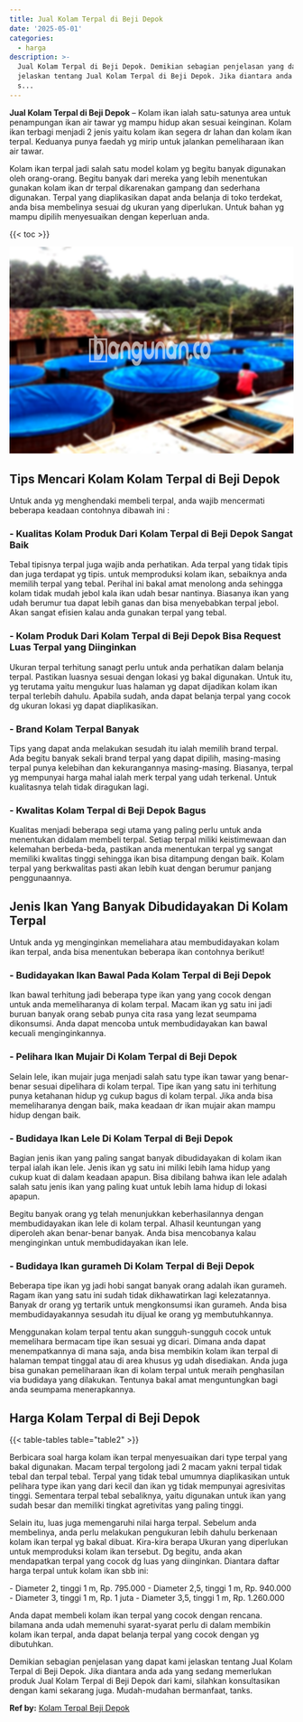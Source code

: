 ```yaml
---
title: Jual Kolam Terpal di Beji Depok
date: '2025-05-01'
categories:
  - harga
description: >-
  Jual Kolam Terpal di Beji Depok. Demikian sebagian penjelasan yang dapat kami
  jelaskan tentang Jual Kolam Terpal di Beji Depok. Jika diantara anda ada yang
  s...
---
```


**Jual Kolam Terpal di Beji Depok** – Kolam ikan ialah satu-satunya area untuk penampungan ikan air tawar yg mampu hidup akan sesuai keinginan. Kolam ikan terbagi menjadi 2 jenis yaitu kolam ikan segera dr lahan dan kolam ikan terpal. Keduanya punya faedah yg mirip untuk jalankan pemeliharaan ikan air tawar.

Kolam ikan terpal jadi salah satu model kolam yg begitu banyak digunakan oleh orang-orang. Begitu banyak dari mereka yang lebih menentukan gunakan kolam ikan dr terpal dikarenakan gampang dan sederhana digunakan. Terpal yang diaplikasikan dapat anda belanja di toko terdekat, anda bisa membelinya sesuai dg ukuran yang diperlukan. Untuk bahan yg mampu dipilih menyesuaikan dengan keperluan anda.

{{< toc >}}

![Jual Kolam Terpal di Beji Depok](/images/jual-kolam-terpal-37.png)

## Tips Mencari Kolam Kolam Terpal di Beji Depok

Untuk anda yg menghendaki membeli terpal, anda wajib mencermati beberapa keadaan contohnya dibawah ini :

### \- Kualitas Kolam Produk Dari Kolam Terpal di Beji Depok Sangat Baik

Tebal tipisnya terpal juga wajib anda perhatikan. Ada terpal yang tidak tipis dan juga terdapat yg tipis. untuk memproduksi kolam ikan, sebaiknya anda memilih terpal yang tebal. Perihal ini bakal amat menolong anda sehingga kolam tidak mudah jebol kala ikan udah besar nantinya. Biasanya ikan yang udah berumur tua dapat lebih ganas dan bisa menyebabkan terpal jebol. Akan sangat efisien kalau anda gunakan terpal yang tebal.

### \- Kolam Produk Dari Kolam Terpal di Beji Depok Bisa Request Luas Terpal yang Diinginkan

Ukuran terpal terhitung sanagt perlu untuk anda perhatikan dalam belanja terpal. Pastikan luasnya sesuai dengan lokasi yg bakal digunakan. Untuk itu, yg terutama yaitu mengukur luas halaman yg dapat dijadikan kolam ikan terpal terlebih dahulu. Apabila sudah, anda dapat belanja terpal yang cocok dg ukuran lokasi yg dapat diaplikasikan.

### \- Brand Kolam Terpal Banyak

Tips yang dapat anda melakukan sesudah itu ialah memilih brand terpal. Ada begitu banyak sekali brand terpal yang dapat dipilih, masing-masing terpal punya kelebihan dan kekurangannya masing-masing. Biasanya, terpal yg mempunyai harga mahal ialah merk terpal yang udah terkenal. Untuk kualitasnya telah tidak diragukan lagi.

### \- Kwalitas Kolam Terpal di Beji Depok Bagus

Kualitas menjadi beberapa segi utama yang paling perlu untuk anda menentukan didalam membeli terpal. Setiap terpal miliki keistimewaan dan kelemahan berbeda-beda, pastikan anda menentukan terpal yg sangat memiliki kwalitas tinggi sehingga ikan bisa ditampung dengan baik. Kolam terpal yang berkwalitas pasti akan lebih kuat dengan berumur panjang penggunaannya.

## Jenis Ikan Yang Banyak Dibudidayakan Di Kolam Terpal

Untuk anda yg menginginkan memeliahara atau membudidayakan kolam ikan terpal, anda bisa menentukan beberapa ikan contohnya berikut!

### \- Budidayakan Ikan Bawal Pada Kolam Terpal di Beji Depok

Ikan bawal terhitung jadi beberapa type ikan yang yang cocok dengan untuk anda memeliharanya di kolam terpal. Macam ikan yg satu ini jadi buruan banyak orang sebab punya cita rasa yang lezat seumpama dikonsumsi. Anda dapat mencoba untuk membudidayakan kan bawal kecuali menginginkannya.

### \- Pelihara Ikan Mujair Di Kolam Terpal di Beji Depok

Selain lele, ikan mujair juga menjadi salah satu type ikan tawar yang benar-benar sesuai dipelihara di kolam terpal. Tipe ikan yang satu ini terhitung punya ketahanan hidup yg cukup bagus di kolam terpal. Jika anda bisa memeliharanya dengan baik, maka keadaan dr ikan mujair akan mampu hidup dengan baik.

### \- Budidaya Ikan Lele Di Kolam Terpal di Beji Depok

Bagian jenis ikan yang paling sangat banyak dibudidayakan di kolam ikan terpal ialah ikan lele. Jenis ikan yg satu ini miliki lebih lama hidup yang cukup kuat di dalam keadaan apapun. Bisa dibilang bahwa ikan lele adalah salah satu jenis ikan yang paling kuat untuk lebih lama hidup di lokasi apapun.

Begitu banyak orang yg telah menunjukkan keberhasilannya dengan membudidayakan ikan lele di kolam terpal. Alhasil keuntungan yang diperoleh akan benar-benar banyak. Anda bisa mencobanya kalau menginginkan untuk membudidayakan ikan lele.

### \- Budidaya Ikan gurameh Di Kolam Terpal di Beji Depok

Beberapa tipe ikan yg jadi hobi sangat banyak orang adalah ikan gurameh. Ragam ikan yang satu ini sudah tidak dikhawatirkan lagi kelezatannya. Banyak dr orang yg tertarik untuk mengkonsumsi ikan gurameh. Anda bisa membudidayakannya sesudah itu dijual ke orang yg membutuhkannya.

Menggunakan kolam terpal tentu akan sungguh-sungguh cocok untuk memelihara bermacam tipe ikan sesuai yg dicari. Dimana anda dapat menempatkannya di mana saja, anda bisa membikin kolam ikan terpal di halaman tempat tinggal atau di area khusus yg udah disediakan. Anda juga bisa gunakan pemeliharaan ikan di kolam terpal untuk meraih penghasilan via budidaya yang dilakukan. Tentunya bakal amat menguntungkan bagi anda seumpama menerapkannya.

## Harga Kolam Terpal di Beji Depok

{{< table-tables table="table2" >}}

Berbicara soal harga kolam ikan terpal menyesuaikan dari type terpal yang bakal digunakan. Macam terpal tergolong jadi 2 macam yakni terpal tidak tebal dan terpal tebal. Terpal yang tidak tebal umumnya diaplikasikan untuk pelihara type ikan yang dari kecil dan ikan yg tidak mempunyai agresivitas tinggi. Sementara terpal tebal sebaliknya, yaitu digunakan untuk ikan yang sudah besar dan memiliki tingkat agretivitas yang paling tinggi.

Selain itu, luas juga memengaruhi nilai harga terpal. Sebelum anda membelinya, anda perlu melakukan pengukuran lebih dahulu berkenaan kolam ikan terpal yg bakal dibuat. Kira-kira berapa Ukuran yang diperlukan untuk memproduksi kolam ikan tersebut. Dg begitu, anda akan mendapatkan terpal yang cocok dg luas yang diinginkan. Diantara daftar harga terpal untuk kolam ikan sbb ini:

\- Diameter 2, tinggi 1 m, Rp. 795.000 - Diameter 2,5, tinggi 1 m, Rp. 940.000 - Diameter 3, tinggi 1 m, Rp. 1 juta - Diameter 3,5, tinggi 1 m, Rp. 1.260.000

Anda dapat membeli kolam ikan terpal yang cocok dengan rencana. bilamana anda udah memenuhi syarat-syarat perlu di dalam membikin kolam ikan terpal, anda dapat belanja terpal yang cocok dengan yg dibutuhkan.

Demikian sebagian penjelasan yang dapat kami jelaskan tentang Jual Kolam Terpal di Beji Depok. Jika diantara anda ada yang sedang memerlukan produk Jual Kolam Terpal di Beji Depok dari kami, silahkan konsultasikan dengan kami sekarang juga. Mudah-mudahan bermanfaat, tanks.

**Ref by:** [Kolam Terpal Beji Depok](https://id.wikipedia.org/wiki/Kolam)
